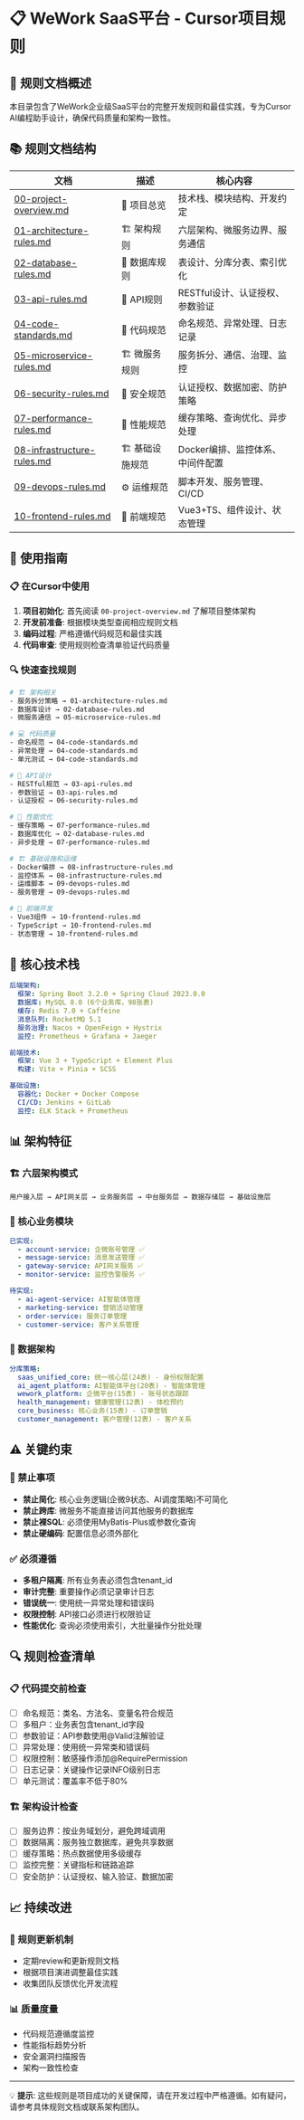# 📋 WeWork SaaS平台 - Cursor项目规则

## 🎯 规则文档概述

本目录包含了WeWork企业级SaaS平台的完整开发规则和最佳实践，专为Cursor AI编程助手设计，确保代码质量和架构一致性。

## 📚 规则文档结构

| 文档 | 描述 | 核心内容 |
|------|------|----------|
| [00-project-overview.md](./00-project-overview.md) | 📖 项目总览 | 技术栈、模块结构、开发约定 |
| [01-architecture-rules.md](./01-architecture-rules.md) | 🏗️ 架构规则 | 六层架构、微服务边界、服务通信 |
| [02-database-rules.md](./02-database-rules.md) | 💾 数据库规则 | 表设计、分库分表、索引优化 |
| [03-api-rules.md](./03-api-rules.md) | 🔌 API规则 | RESTful设计、认证授权、参数验证 |
| [04-code-standards.md](./04-code-standards.md) | 📝 代码规范 | 命名规范、异常处理、日志记录 |
| [05-microservice-rules.md](./05-microservice-rules.md) | 🏗️ 微服务规则 | 服务拆分、通信、治理、监控 |
| [06-security-rules.md](./06-security-rules.md) | 🔐 安全规范 | 认证授权、数据加密、防护策略 |
| [07-performance-rules.md](./07-performance-rules.md) | 🚀 性能规范 | 缓存策略、查询优化、异步处理 |
| [08-infrastructure-rules.md](./08-infrastructure-rules.md) | 🏗️ 基础设施规范 | Docker编排、监控体系、中间件配置 |
| [09-devops-rules.md](./09-devops-rules.md) | ⚙️ 运维规范 | 脚本开发、服务管理、CI/CD |
| [10-frontend-rules.md](./10-frontend-rules.md) | 🎨 前端规范 | Vue3+TS、组件设计、状态管理 |

## 🎯 使用指南

### 📋 在Cursor中使用

1. **项目初始化**: 首先阅读 `00-project-overview.md` 了解项目整体架构
2. **开发前准备**: 根据模块类型查阅相应规则文档
3. **编码过程**: 严格遵循代码规范和最佳实践
4. **代码审查**: 使用规则检查清单验证代码质量

### 🔍 快速查找规则

```bash
# 🏗️ 架构相关
- 服务拆分策略 → 01-architecture-rules.md
- 数据库设计 → 02-database-rules.md
- 微服务通信 → 05-microservice-rules.md

# 💻 代码质量
- 命名规范 → 04-code-standards.md
- 异常处理 → 04-code-standards.md
- 单元测试 → 04-code-standards.md

# 🔌 API设计
- RESTful规范 → 03-api-rules.md
- 参数验证 → 03-api-rules.md
- 认证授权 → 06-security-rules.md

# 🚀 性能优化
- 缓存策略 → 07-performance-rules.md
- 数据库优化 → 02-database-rules.md
- 异步处理 → 07-performance-rules.md

# 🏗️ 基础设施和运维
- Docker编排 → 08-infrastructure-rules.md
- 监控体系 → 08-infrastructure-rules.md
- 运维脚本 → 09-devops-rules.md
- 服务管理 → 09-devops-rules.md

# 🎨 前端开发
- Vue3组件 → 10-frontend-rules.md
- TypeScript → 10-frontend-rules.md
- 状态管理 → 10-frontend-rules.md
```

## 🔧 核心技术栈

```yaml
后端架构:
  框架: Spring Boot 3.2.0 + Spring Cloud 2023.0.0
  数据库: MySQL 8.0 (6个业务库，98张表)
  缓存: Redis 7.0 + Caffeine
  消息队列: RocketMQ 5.1
  服务治理: Nacos + OpenFeign + Hystrix
  监控: Prometheus + Grafana + Jaeger

前端技术:
  框架: Vue 3 + TypeScript + Element Plus
  构建: Vite + Pinia + SCSS

基础设施:
  容器化: Docker + Docker Compose
  CI/CD: Jenkins + GitLab
  监控: ELK Stack + Prometheus
```

## 📊 架构特征

### 🏗️ 六层架构模式
```
用户接入层 → API网关层 → 业务服务层 → 中台服务层 → 数据存储层 → 基础设施层
```

### 🔄 核心业务模块
```yaml
已实现:
  - account-service: 企微账号管理 ✅
  - message-service: 消息发送管理 ✅
  - gateway-service: API网关服务 ✅
  - monitor-service: 监控告警服务 ✅

待实现:
  - ai-agent-service: AI智能体管理
  - marketing-service: 营销活动管理
  - order-service: 服务订单管理
  - customer-service: 客户关系管理
```

### 💾 数据架构
```yaml
分库策略:
  saas_unified_core: 统一核心层(24表) - 身份权限配置
  ai_agent_platform: AI智能体平台(20表) - 智能体管理
  wework_platform: 企微平台(15表) - 账号状态跟踪
  health_management: 健康管理(12表) - 体检预约
  core_business: 核心业务(15表) - 订单营销
  customer_management: 客户管理(12表) - 客户关系
```

## ⚠️ 关键约束

### 🚫 禁止事项
- **禁止简化**: 核心业务逻辑(企微9状态、AI调度策略)不可简化
- **禁止跨库**: 微服务不能直接访问其他服务的数据库
- **禁止裸SQL**: 必须使用MyBatis-Plus或参数化查询
- **禁止硬编码**: 配置信息必须外部化

### ✅ 必须遵循
- **多租户隔离**: 所有业务表必须包含tenant_id
- **审计完整**: 重要操作必须记录审计日志
- **错误统一**: 使用统一异常处理和错误码
- **权限控制**: API接口必须进行权限验证
- **性能优化**: 查询必须使用索引，大批量操作分批处理

## 🔍 规则检查清单

### 📋 代码提交前检查
- [ ] 命名规范：类名、方法名、变量名符合规范
- [ ] 多租户：业务表包含tenant_id字段
- [ ] 参数验证：API参数使用@Valid注解验证
- [ ] 异常处理：使用统一异常类和错误码
- [ ] 权限控制：敏感操作添加@RequirePermission
- [ ] 日志记录：关键操作记录INFO级别日志
- [ ] 单元测试：覆盖率不低于80%

### 🏗️ 架构设计检查
- [ ] 服务边界：按业务域划分，避免跨域调用
- [ ] 数据隔离：服务独立数据库，避免共享数据
- [ ] 缓存策略：热点数据使用多级缓存
- [ ] 监控完整：关键指标和链路追踪
- [ ] 安全防护：认证授权、输入验证、数据加密

## 📈 持续改进

### 🔄 规则更新机制
- 定期review和更新规则文档
- 根据项目演进调整最佳实践
- 收集团队反馈优化开发流程

### 📊 质量度量
- 代码规范遵循度监控
- 性能指标趋势分析
- 安全漏洞扫描报告
- 架构一致性检查

---

💡 **提示**: 这些规则是项目成功的关键保障，请在开发过程中严格遵循。如有疑问，请参考具体规则文档或联系架构团队。